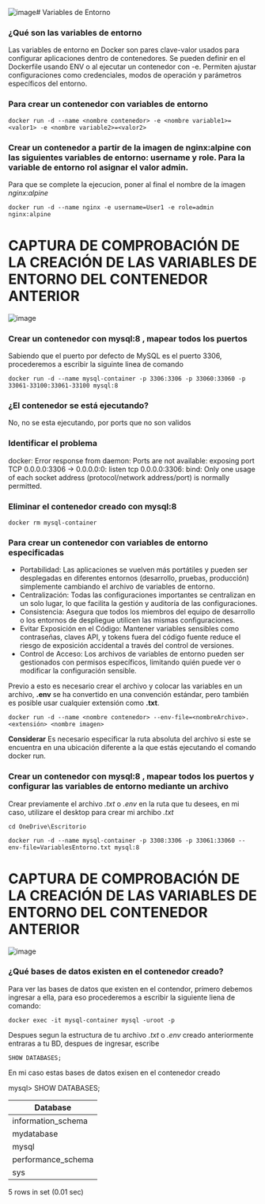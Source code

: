 ![image](https://github.com/DonobanR/2024A-ISWD633-Practica2/assets/135273301/699f9abd-d81f-4eea-acd8-c3a91956ddbc)# Variables de Entorno
### ¿Qué son las variables de entorno
Las variables de entorno en Docker son pares clave-valor usados para configurar aplicaciones dentro de contenedores. Se pueden definir en el Dockerfile usando ENV o al ejecutar un contenedor con -e. Permiten ajustar configuraciones como credenciales, modos de operación y parámetros específicos del entorno.

### Para crear un contenedor con variables de entorno

```
docker run -d --name <nombre contenedor> -e <nombre variable1>=<valor1> -e <nombre variable2>=<valor2>
```

### Crear un contenedor a partir de la imagen de nginx:alpine con las siguientes variables de entorno: username y role. Para la variable de entorno rol asignar el valor admin.

Para que se complete la ejecucion, poner al final el nombre de la imagen *nginx:alpine*

```
docker run -d --name nginx -e username=User1 -e role=admin nginx:alpine
```

# CAPTURA DE COMPROBACIÓN DE LA CREACIÓN DE LAS VARIABLES DE ENTORNO DEL CONTENEDOR ANTERIOR

![image](https://github.com/DonobanR/2024A-ISWD633-Practica2/assets/135273301/62552000-da8f-4d8f-b4b2-d16ea18ff60b)


### Crear un contenedor con mysql:8 , mapear todos los puertos

Sabiendo que el puerto por defecto de MySQL es el puerto 3306, procederemos a escribir la siguinte linea de comando

````
docker run -d --name mysql-container -p 3306:3306 -p 33060:33060 -p 33061-33100:33061-33100 mysql:8
````

### ¿El contenedor se está ejecutando?
No, no se esta ejecutando, por ports que no son validos

### Identificar el problema

docker: Error response from daemon: Ports are not available: exposing port TCP 0.0.0.0:3306 -> 0.0.0.0:0: listen tcp 0.0.0.0:3306: bind: Only one usage of each socket address (protocol/network address/port) is normally permitted.


### Eliminar el contenedor creado con mysql:8 

````
docker rm mysql-container
````


### Para crear un contenedor con variables de entorno especificadas
- Portabilidad: Las aplicaciones se vuelven más portátiles y pueden ser desplegadas en diferentes entornos (desarrollo, pruebas, producción) simplemente cambiando el archivo de variables de entorno.
- Centralización: Todas las configuraciones importantes se centralizan en un solo lugar, lo que facilita la gestión y auditoría de las configuraciones.
- Consistencia: Asegura que todos los miembros del equipo de desarrollo o los entornos de despliegue utilicen las mismas configuraciones.
- Evitar Exposición en el Código: Mantener variables sensibles como contraseñas, claves API, y tokens fuera del código fuente reduce el riesgo de exposición accidental a través del control de versiones.
- Control de Acceso: Los archivos de variables de entorno pueden ser gestionados con permisos específicos, limitando quién puede ver o modificar la configuración sensible.

Previo a esto es necesario crear el archivo y colocar las variables en un archivo, **.env** se ha convertido en una convención estándar, pero también es posible usar cualquier extensión como **.txt**.
```
docker run -d --name <nombre contenedor> --env-file=<nombreArchivo>.<extensión> <nombre imagen>
```
**Considerar**
Es necesario especificar la ruta absoluta del archivo si este se encuentra en una ubicación diferente a la que estás ejecutando el comando docker run.

### Crear un contenedor con mysql:8 , mapear todos los puertos y configurar las variables de entorno mediante un archivo

Crear previamente el archivo *.txt* o *.env* en la ruta que tu desees, en mi caso, utilizare el desktop para crear mi archibo *.txt*

````
cd OneDrive\Escritorio
````

````
docker run -d --name mysql-container -p 3308:3306 -p 33061:33060 --env-file=VariablesEntorno.txt mysql:8
````

# CAPTURA DE COMPROBACIÓN DE LA CREACIÓN DE LAS VARIABLES DE ENTORNO DEL CONTENEDOR ANTERIOR

![image](https://github.com/DonobanR/2024A-ISWD633-Practica2/assets/135273301/28e449b3-5a99-45bc-8965-8a0f13288d2a)


### ¿Qué bases de datos existen en el contenedor creado?

Para ver las bases de datos que existen en el contendor, primero debemos ingresar a ella, para eso procederemos a escribir la siguiente liena de comando:

````
docker exec -it mysql-container mysql -uroot -p
````

Despues segun la estructura de tu archivo *.txt* o *.env* creado anteriormente entraras a tu BD, despues de ingresar, escribe

````
SHOW DATABASES;
````

En mi caso estas bases de datos exisen en el contenedor creado

mysql> SHOW DATABASES;

| Database           |
|--------------------|
| information_schema |
| mydatabase         |
| mysql              |
| performance_schema |
| sys                |

5 rows in set (0.01 sec)
